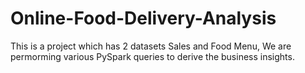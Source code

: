 # Online-Food-Delivery-Analysis

This is a project which has 2 datasets Sales and Food Menu, We are permorming various PySpark queries to derive the business insights.

